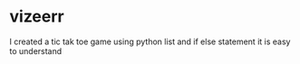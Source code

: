 # vizeerr
I created a tic tak toe game using python list and if else statement it is easy to understand
